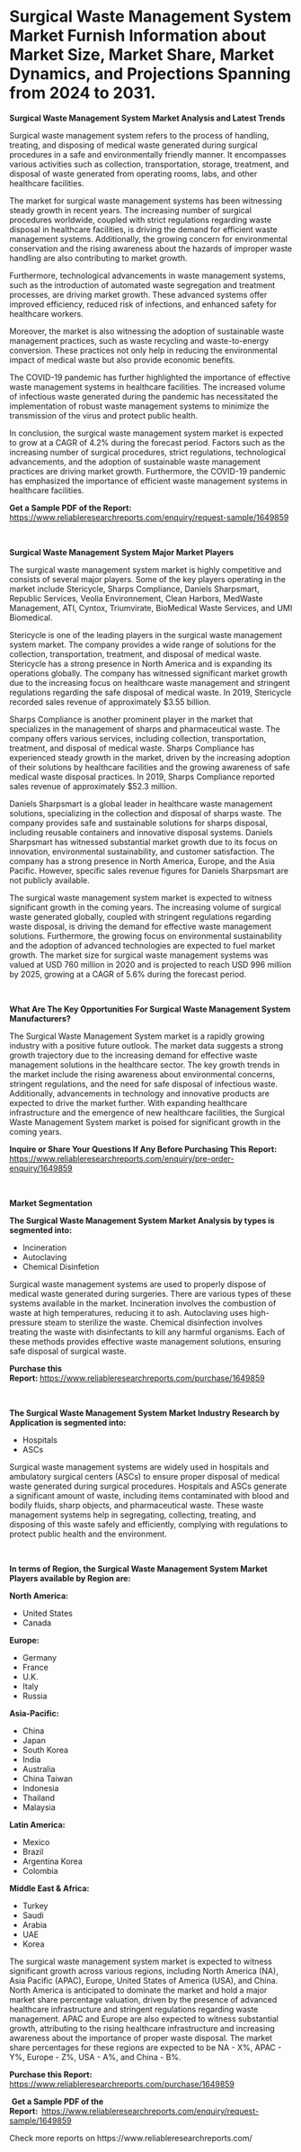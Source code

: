 <p><h1>Surgical Waste Management System Market Furnish Information about Market Size, Market Share, Market Dynamics, and Projections Spanning from 2024 to 2031.</h1></p><p><strong>Surgical Waste Management System Market Analysis and Latest Trends</strong></p>
<p><p>Surgical waste management system refers to the process of handling, treating, and disposing of medical waste generated during surgical procedures in a safe and environmentally friendly manner. It encompasses various activities such as collection, transportation, storage, treatment, and disposal of waste generated from operating rooms, labs, and other healthcare facilities.</p><p>The market for surgical waste management systems has been witnessing steady growth in recent years. The increasing number of surgical procedures worldwide, coupled with strict regulations regarding waste disposal in healthcare facilities, is driving the demand for efficient waste management systems. Additionally, the growing concern for environmental conservation and the rising awareness about the hazards of improper waste handling are also contributing to market growth.</p><p>Furthermore, technological advancements in waste management systems, such as the introduction of automated waste segregation and treatment processes, are driving market growth. These advanced systems offer improved efficiency, reduced risk of infections, and enhanced safety for healthcare workers.</p><p>Moreover, the market is also witnessing the adoption of sustainable waste management practices, such as waste recycling and waste-to-energy conversion. These practices not only help in reducing the environmental impact of medical waste but also provide economic benefits.</p><p>The COVID-19 pandemic has further highlighted the importance of effective waste management systems in healthcare facilities. The increased volume of infectious waste generated during the pandemic has necessitated the implementation of robust waste management systems to minimize the transmission of the virus and protect public health.</p><p>In conclusion, the surgical waste management system market is expected to grow at a CAGR of 4.2% during the forecast period. Factors such as the increasing number of surgical procedures, strict regulations, technological advancements, and the adoption of sustainable waste management practices are driving market growth. Furthermore, the COVID-19 pandemic has emphasized the importance of efficient waste management systems in healthcare facilities.</p></p>
<p><strong>Get a Sample PDF of the Report:&nbsp;</strong> <a href="https://www.reliableresearchreports.com/enquiry/request-sample/1649859">https://www.reliableresearchreports.com/enquiry/request-sample/1649859</a></p>
<p>&nbsp;</p>
<p><strong>Surgical Waste Management System Major Market Players</strong></p>
<p><p>The surgical waste management system market is highly competitive and consists of several major players. Some of the key players operating in the market include Stericycle, Sharps Compliance, Daniels Sharpsmart, Republic Services, Veolia Environnement, Clean Harbors, MedWaste Management, ATI, Cyntox, Triumvirate, BioMedical Waste Services, and UMI Biomedical.</p><p>Stericycle is one of the leading players in the surgical waste management system market. The company provides a wide range of solutions for the collection, transportation, treatment, and disposal of medical waste. Stericycle has a strong presence in North America and is expanding its operations globally. The company has witnessed significant market growth due to the increasing focus on healthcare waste management and stringent regulations regarding the safe disposal of medical waste. In 2019, Stericycle recorded sales revenue of approximately $3.55 billion.</p><p>Sharps Compliance is another prominent player in the market that specializes in the management of sharps and pharmaceutical waste. The company offers various services, including collection, transportation, treatment, and disposal of medical waste. Sharps Compliance has experienced steady growth in the market, driven by the increasing adoption of their solutions by healthcare facilities and the growing awareness of safe medical waste disposal practices. In 2019, Sharps Compliance reported sales revenue of approximately $52.3 million.</p><p>Daniels Sharpsmart is a global leader in healthcare waste management solutions, specializing in the collection and disposal of sharps waste. The company provides safe and sustainable solutions for sharps disposal, including reusable containers and innovative disposal systems. Daniels Sharpsmart has witnessed substantial market growth due to its focus on innovation, environmental sustainability, and customer satisfaction. The company has a strong presence in North America, Europe, and the Asia Pacific. However, specific sales revenue figures for Daniels Sharpsmart are not publicly available.</p><p>The surgical waste management system market is expected to witness significant growth in the coming years. The increasing volume of surgical waste generated globally, coupled with stringent regulations regarding waste disposal, is driving the demand for effective waste management solutions. Furthermore, the growing focus on environmental sustainability and the adoption of advanced technologies are expected to fuel market growth. The market size for surgical waste management systems was valued at USD 760 million in 2020 and is projected to reach USD 996 million by 2025, growing at a CAGR of 5.6% during the forecast period.</p></p>
<p>&nbsp;</p>
<p><strong>What Are The Key Opportunities For Surgical Waste Management System Manufacturers?</strong></p>
<p><p>The Surgical Waste Management System market is a rapidly growing industry with a positive future outlook. The market data suggests a strong growth trajectory due to the increasing demand for effective waste management solutions in the healthcare sector. The key growth trends in the market include the rising awareness about environmental concerns, stringent regulations, and the need for safe disposal of infectious waste. Additionally, advancements in technology and innovative products are expected to drive the market further. With expanding healthcare infrastructure and the emergence of new healthcare facilities, the Surgical Waste Management System market is poised for significant growth in the coming years.</p></p>
<p><strong>Inquire or Share Your Questions If Any Before Purchasing This Report:</strong> <a href="https://www.reliableresearchreports.com/enquiry/pre-order-enquiry/1649859">https://www.reliableresearchreports.com/enquiry/pre-order-enquiry/1649859</a></p>
<p>&nbsp;</p>
<p><strong>Market Segmentation</strong></p>
<p><strong>The Surgical Waste Management System Market Analysis by types is segmented into:</strong></p>
<p><ul><li>Incineration</li><li>Autoclaving</li><li>Chemical Disinfetion</li></ul></p>
<p><p>Surgical waste management systems are used to properly dispose of medical waste generated during surgeries. There are various types of these systems available in the market. Incineration involves the combustion of waste at high temperatures, reducing it to ash. Autoclaving uses high-pressure steam to sterilize the waste. Chemical disinfection involves treating the waste with disinfectants to kill any harmful organisms. Each of these methods provides effective waste management solutions, ensuring safe disposal of surgical waste.</p></p>
<p><strong>Purchase this Report:&nbsp;</strong><a href="https://www.reliableresearchreports.com/purchase/1649859">https://www.reliableresearchreports.com/purchase/1649859</a></p>
<p>&nbsp;</p>
<p><strong>The Surgical Waste Management System Market Industry Research by Application is segmented into:</strong></p>
<p><ul><li>Hospitals</li><li>ASCs</li></ul></p>
<p><p>Surgical waste management systems are widely used in hospitals and ambulatory surgical centers (ASCs) to ensure proper disposal of medical waste generated during surgical procedures. Hospitals and ASCs generate a significant amount of waste, including items contaminated with blood and bodily fluids, sharp objects, and pharmaceutical waste. These waste management systems help in segregating, collecting, treating, and disposing of this waste safely and efficiently, complying with regulations to protect public health and the environment.</p></p>
<p>&nbsp;</p>
<p><strong>In terms of Region, the Surgical Waste Management System Market Players available by Region are:</strong></p>
<p>
    <p> <strong> North America: </strong>
        <ul>
            <li>United States</li>
            <li>Canada</li>
        </ul>
        </p> 
    <p> <strong> Europe: </strong>
        <ul>
            <li>Germany</li>
            <li>France</li>
            <li>U.K.</li>
            <li>Italy</li>
            <li>Russia</li>
        </ul>
        </p> 
    <p> <strong> Asia-Pacific: </strong>
        <ul>
            <li>China</li>
            <li>Japan</li>
            <li>South Korea</li>
            <li>India</li>
            <li>Australia</li>
            <li>China Taiwan</li>
            <li>Indonesia</li>
            <li>Thailand</li>
            <li>Malaysia</li>
        </ul>
        </p> 
    <p> <strong> Latin America: </strong>
        <ul>
            <li>Mexico</li>
            <li>Brazil</li>
            <li>Argentina Korea</li>
            <li>Colombia</li>
        </ul>
        </p> 
    <p> <strong> Middle East & Africa: </strong>
        <ul>
            <li>Turkey</li>
            <li>Saudi</li>
            <li>Arabia</li>
            <li>UAE</li>
            <li>Korea</li>
        </ul>
    </p>
    </p>
<p><p>The surgical waste management system market is expected to witness significant growth across various regions, including North America (NA), Asia Pacific (APAC), Europe, United States of America (USA), and China. North America is anticipated to dominate the market and hold a major market share percentage valuation, driven by the presence of advanced healthcare infrastructure and stringent regulations regarding waste management. APAC and Europe are also expected to witness substantial growth, attributing to the rising healthcare infrastructure and increasing awareness about the importance of proper waste disposal. The market share percentages for these regions are expected to be NA - X%, APAC - Y%, Europe - Z%, USA - A%, and China - B%.</p></p>
<p><strong>Purchase this Report: </strong><a href="https://www.reliableresearchreports.com/purchase/1649859">https://www.reliableresearchreports.com/purchase/1649859</a></p>
<p>&nbsp;<strong>Get a Sample PDF of the Report:&nbsp;&nbsp;</strong><a href="https://www.reliableresearchreports.com/enquiry/request-sample/1649859">https://www.reliableresearchreports.com/enquiry/request-sample/1649859</a></p>
<p><strong></strong></p>
<p>Check more reports on https://www.reliableresearchreports.com/</p>